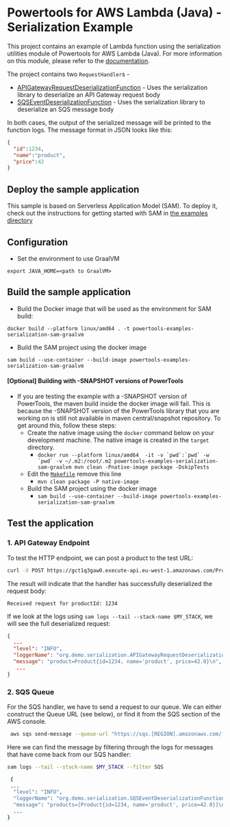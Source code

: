 #  Powertools for AWS Lambda (Java) - Serialization Example

This project contains an example of Lambda function using the serialization utilities module of Powertools for AWS Lambda (Java). For more information on this module, please refer to the [documentation](https://docs.powertools.aws.dev/lambda-java/utilities/serialization/).

The project contains two `RequestHandler`s - 

* [APIGatewayRequestDeserializationFunction](src/main/java/org/demo/serialization/APIGatewayRequestDeserializationFunction.java) - Uses the serialization library to deserialize an API Gateway request body
* [SQSEventDeserializationFunction](src/main/java/org/demo/serialization/SQSEventDeserializationFunction.java) - Uses the serialization library to deserialize an SQS message body

In both cases, the output of the serialized message will be printed to the function logs. The message format
in JSON looks like this:

```json
{
  "id":1234, 
  "name":"product", 
  "price":42
}
```

## Deploy the sample application

This sample is based on Serverless Application Model (SAM). To deploy it, check out the instructions for getting
started with SAM in [the examples directory](../../README.md)

## Configuration

- Set the environment to use GraalVM

```shell
export JAVA_HOME=<path to GraalVM>
```

## Build the sample application

- Build the Docker image that will be used as the environment for SAM build:

```shell
docker build --platform linux/amd64 . -t powertools-examples-serialization-sam-graalvm
```

- Build the SAM project using the docker image

```shell
sam build --use-container --build-image powertools-examples-serialization-sam-graalvm
```

#### [Optional] Building with -SNAPSHOT versions of PowerTools

- If you are testing the example with a -SNAPSHOT version of PowerTools, the maven build inside the docker image will fail. This is because the -SNAPSHOT version of the PowerTools library that you are working on is still not available in maven central/snapshot repository.
  To get around this, follow these steps:
    - Create the native image using the `docker` command below on your development machine. The native image is created in the `target` directory.
        - `` docker run --platform linux/amd64  -it -v `pwd`:`pwd` -w `pwd` -v ~/.m2:/root/.m2 powertools-examples-serialization-sam-graalvm mvn clean -Pnative-image package -DskipTests ``
    - Edit the [`Makefile`](Makefile) remove this line
        - `mvn clean package -P native-image`
    - Build the SAM project using the docker image
        - `sam build --use-container --build-image powertools-examples-serialization-sam-graalvm`


## Test the application

### 1. API Gateway Endpoint

To test the HTTP endpoint, we can post a product to the test URL:

```bash
curl -X POST https://gct1q3gaw0.execute-api.eu-west-1.amazonaws.com/Prod/product/ -H "Content-Type: application/json" -d '{"id": 1234, "name": "product", "price": 42}'
```

The result will indicate that the handler has successfully deserialized the request body:

```
Received request for productId: 1234
```

If we look at the logs using `sam logs --tail --stack-name $MY_STACK`, we will see the full deserialized request:

```json
{
  ...
  "level": "INFO",
  "loggerName": "org.demo.serialization.APIGatewayRequestDeserializationFunction",
  "message": "product=Product{id=1234, name='product', price=42.0}\n",
   ...
}
```

### 2. SQS Queue
For the SQS handler, we have to send a request to our queue. We can either construct the Queue URL (see below), or
find it from the SQS section of the AWS console.

```bash
 aws sqs send-message --queue-url "https://sqs.[REGION].amazonaws.com/[ACCOUNT-ID]/sqs-event-deserialization-queue" --message-body '{"id": 1234, "name": "product", "price": 123}'
```

Here we can find the message by filtering through the logs for messages that have come back from our SQS handler:

```bash
sam logs --tail --stack-name $MY_STACK --filter SQS 
```

```bash
 {
 ...
  "level": "INFO",
  "loggerName": "org.demo.serialization.SQSEventDeserializationFunction",
  "message": "products=[Product{id=1234, name='product', price=42.0}]\n",
  ...
}

```
